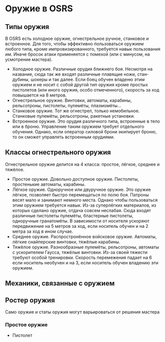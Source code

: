 # Оружие в OSRS
## Типы оружия
В OSRS есть холодное оружие, огнестрельное ручное, станковое и встроенное. Для того, чтобы эффективно пользоваться оружием любого типа, кроме импровизированного, требуется навык пользования им. Иначе бросок атаки применяется с помехой (или с минусом, на усмотрение мастера).

* Холодное оружие. Различные орудия ближнего боя. Несмотря на название, сюда так же входят различные плавящие ножи, стан-дубины, шокеры и так далее. Если боец обучен владеню этим оружием и не носит с собой другой тип оружия кроме простых пистолетов (или иного оружия, особо отмеченного), скорость за ход повышается на 8 метров.
* Огнестрельное оружие. Винтовки, автоматы, карабины, рельсотроны, пистолеты, пулемёты, плазмомёты...
* Станковое оружие. Тот же огнестрел, только немобильное. Станковые пулемёты, рельсотроны, ракетные установки.
* Встроенное оружие. Это орудия различного типа, встроенные в тело или в броню. Управление таким оружием требует отдельного обучения. Однако, если оператор силовой брони экипирует броню, то он сможет управлять встроенным орудиями.

## Классы огнестрельного оружия
Огнестрельное оружие делится на 4 класса: простое, лёгкое, среднее и тяжёлое.
* Простое оружие. Довольно доступное оружие. Пистолеты, простенькие автоматы, карабины.
* Лёгкое оружие. Одноручное или двуручное оружие. Это оружие лёгкое, позволяет быстро перемещаться по полю боя. Патроны весят мало и занимают немного места. Однако чтобы пользоваться этим оружием требуется навык. Из-за суперлёгких материалов, из которых сделано оружие, отдача совсем неслабая. Сюда входят различные пистолеты пулемёты, бластерные пистолеты, одноручные гранатомёты. В зависимости от носителя ускоряют передвижение на 5 метров за ход, если носитель обучен и на 2 метра за ход в ином случае.
* Среднее оружие. Распростронённое войсковое оружие. Автоматы, лёгкие снайперские винтовки, тяжёлые карабины.
* Тяжёлое оружие. Разнообразные пулемёты, рельсотроны, автоматы с ускорителем Гаусса, тяжёлые винтовки. Из-за своей тяжести требуют особой тренировки. Скорость перемежения падает на 6 если носитель необучен и на 3, если носитель обучен владению эти оружием.

## Механики, связанные с оружием

## Ростер оружия
Само оружие и статы оружия могут варьироваться от решения мастера

### Простое оружие
* Пистолет